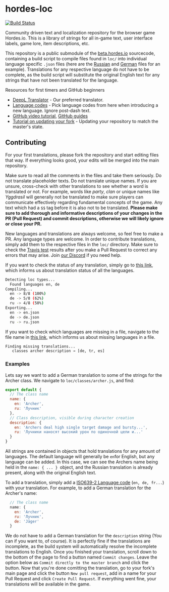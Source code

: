 # hordes-loc
[![Build Status](https://travis-ci.org/dekdevy/hordes-loc.svg?branch=master)](https://travis-ci.org/dekdevy/hordes-loc)

Community driven text and localization repository for the browser game Hordes.io. This is a library of strings for all in-game text, user interface labels, game lore, item descriptions, etc.  

This repository is a public submodule of the [beta.hordes.io](https://beta.hordes.io) sourcecode, containing a build script to compile files found in `loc/` into individual language specific `.json` files (here are the [Russian](https://beta.hordes.io/assets/loc/ru.json) and [German](https://beta.hordes.io/assets/loc/de.json) files for an example). Translations for any respective language do not have to be complete, as the build script will substitute the original English text for any strings that have not been translated for the language.

Resources for first timers and GitHub beginners
* [DeepL Translator](https://www.deepl.com/en/translator) - Our preferred translator.
* [Language codes](http://www.lingoes.net/en/translator/langcode.htm) - Pick language codes from here when introducing a new language. Ignore post-dash text.
* [GitHub video tutorial](https://www.youtube.com/watch?v=0fKg7e37bQE), [GitHub guides](https://guides.github.com/)
* [Tutorial on updating your fork](https://github.com/KirstieJane/STEMMRoleModels/wiki/Syncing-your-fork-to-the-original-repository-via-the-browser) - Updating your repository to match the master's state.

## Contributing

For your first translations, please fork the repository and start editing files that way. If everything looks good, your edits will be merged into the main repository. 

Make sure to read all the comments in the files and take them seriously. Do not translate placeholder texts. Do not translate unique names. If you are unsure, cross-check with other translations to see whether a word is translated or not. For example, words like *party*, *clan* or unique names like *Yggdrasil* will generally not be translated to make sure players can communicate effectively regarding fundamental concepts of the game. Any text which had a `$$` tag before it is also not to be translated.
**Please make sure to add thorough and informative descriptions of your changes in the PR (Pull Request) and commit descriptions, otherwise we will likely ignore or close your PR.**

New languages and translations are always welcome, so feel free to make a PR. Any language types are welcome.
In order to contribute translations, simply add them to the respective files in the `loc/` directory.
Make sure to check the [Travis test](https://travis-ci.org/dekdevy/hordes-loc) results after you make a Pull Request to correct any errors that may arise. Join [our Discord](https://discord.gg/E45UzeY) if you need help.

If you want to check the status of any translation, simply go to [this link](https://travis-ci.org/dekdevy/hordes-loc), which informs us about translation status of all the languages.
```bash
Detecting loc types...
  Found languages en, de
Compiling...
  en -> 8/8 (100%)
  de -> 5/8 (62%)
  ru -> 4/8 (50%)
Exporting...
  en -> en.json
  de -> de.json
  ru -> ru.json
```
If you want to check which languages are missing in a file, navigate to the file name in [this link](https://travis-ci.org/dekdevy/hordes-loc), which informs us about missing languages in a file.
```bash
Finding missing translations...
   classes archer description → [de, tr, es]
```
### Examples
Lets say we want to add a German translation to some of the strings for the Archer class. We navigate to `loc/classes/archer.js`, and find: 

```js
export default {
  // The class name
  name: {
    en: 'Archer',
    ru: 'Лучник'
  },
  // Class description, visible during character creation
  description: {
    en: 'Archers deal high single target damage and bursty...',
    ru: 'Лучники наносят высокий урон по одиночной цели и...'
  }
}
```
All strings are contained in objects that hold translations for any amount of languages. The default language will generally be `en`for English, but any language can be added. In this case, we can see the Archers name being held in the `name: { ... } `object, and the Russian translation is already present, along with the original English text.

To add a translation, simply add a [ISO639-2 Language code](http://www.lingoes.net/en/translator/langcode.htm) (``en, de, fr...``) with your translation. For example, to add a German translation for the Archer's name:
```js
  // The class name
  name: {
    en: 'Archer',
    ru: 'Лучник',
    de: 'Jäger'
  }
  ```
We do not have to add a German translation for the `description` string (You can if you want to, of course). It is perfectly fine if the translations are incomplete, as the build system will automatically resolve the incomplete translations to English.
Once you finished your translation, scroll down to the bottom of the page to find a button named `Commit changes`. Leave the option below as `Commit directly to the master branch` and click the button.
Now that you're done comitting the translation, go to your fork's main page and click the button `New pull request`, add in a name for your Pull Request and click `Create Pull Request`.
If everything went fine, your translations will be available in the game.
